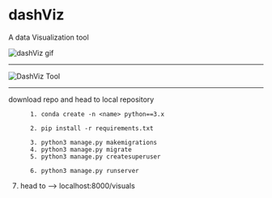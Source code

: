 # dashViz
A data Visualization tool 

![dashViz gif](https://github.com/IMsumitkumar/AutoML-DashB.ai/blob/main/images/20201024_140312.gif)

---

![DashViz Tool](https://github.com/IMsumitkumar/dashViz/blob/master/dataViz_tool.png)

---
download repo and head to local repository

```
      1. conda create -n <name> python==3.x

      2. pip install -r requirements.txt

      3. python3 manage.py makemigrations
      4. python3 manage.py migrate
      5. python3 manage.py createsuperuser

      6. python3 manage.py runserver
```


7. head to -->  localhost:8000/visuals
